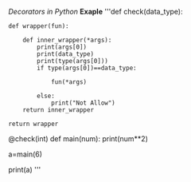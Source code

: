 *Decorators in Python*
**Exaple**
'''def check(data_type):

    def wrapper(fun):

        def inner_wrapper(*args):
            print(args[0])
            print(data_type)
            print(type(args[0]))
            if type(args[0])==data_type:

                fun(*args)
            
            else:
                print("Not Allow")
        return inner_wrapper    
    
    return wrapper
@check(int)
def main(num):
    print(num**2)
    

a=main(6)

print(a)
'''
